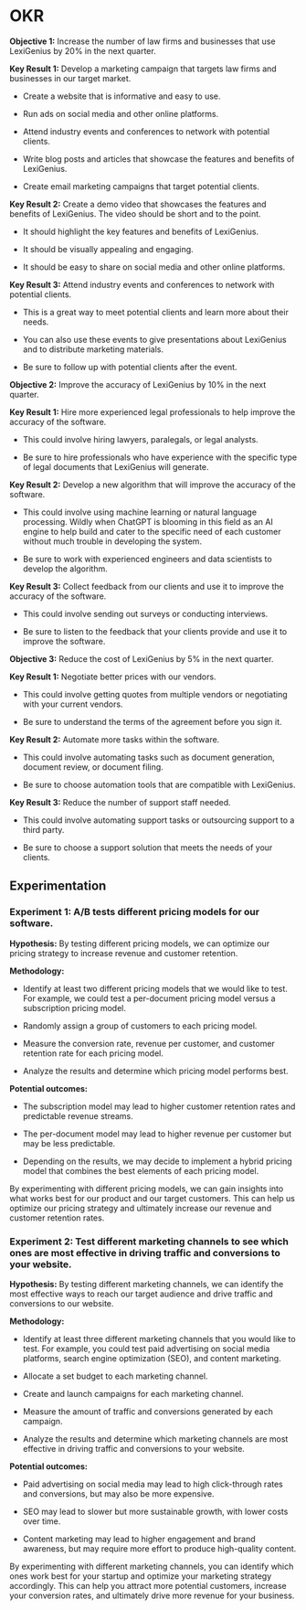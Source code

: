 # **OKR**

**Objective 1:** Increase the number of law firms and businesses that use LexiGenius by 20% in the next quarter.

**Key Result 1:** Develop a marketing campaign that targets law firms and businesses in our target market.

*  Create a website that is informative and easy to use.

*  Run ads on social media and other online platforms.

*  Attend industry events and conferences to network with potential clients.

*  Write blog posts and articles that showcase the features and benefits of LexiGenius.

*  Create email marketing campaigns that target potential clients.

**Key Result 2:** Create a demo video that showcases the features and benefits of LexiGenius. The video should be short and to the point.

*  It should highlight the key features and benefits of LexiGenius.

*  It should be visually appealing and engaging.

*  It should be easy to share on social media and other online platforms.

**Key Result 3:** Attend industry events and conferences to network with potential clients. 

*  This is a great way to meet potential clients and learn more about their needs.

*  You can also use these events to give presentations about LexiGenius and to distribute marketing materials.

*  Be sure to follow up with potential clients after the event.

**Objective 2:** Improve the accuracy of LexiGenius by 10% in the next quarter.

**Key Result 1:** Hire more experienced legal professionals to help improve the accuracy of the software.

*  This could involve hiring lawyers, paralegals, or legal analysts.

*  Be sure to hire professionals who have experience with the specific type of legal documents that LexiGenius will generate.

**Key Result 2:** Develop a new algorithm that will improve the accuracy of the software.

*  This could involve using machine learning or natural language processing. Wildly when ChatGPT is blooming in this field as an AI engine to help build and cater to the specific need of each customer without much trouble in developing the system.

*  Be sure to work with experienced engineers and data scientists to develop the algorithm.

**Key Result 3:** Collect feedback from our clients and use it to improve the accuracy of the software.

*  This could involve sending out surveys or conducting interviews.

*  Be sure to listen to the feedback that your clients provide and use it to improve the software.

**Objective 3:** Reduce the cost of LexiGenius by 5% in the next quarter.

**Key Result 1:** Negotiate better prices with our vendors.

*  This could involve getting quotes from multiple vendors or negotiating with your current vendors.

*  Be sure to understand the terms of the agreement before you sign it.

**Key Result 2:** Automate more tasks within the software.

*  This could involve automating tasks such as document generation, document review, or document filing.

*  Be sure to choose automation tools that are compatible with LexiGenius.

**Key Result 3:** Reduce the number of support staff needed.

*  This could involve automating support tasks or outsourcing support to a third party.

*  Be sure to choose a support solution that meets the needs of your clients.

## Experimentation

### **Experiment 1:** A/B tests different pricing models for our software.

**Hypothesis:** By testing different pricing models, we can optimize our pricing strategy to increase revenue and customer retention.

**Methodology:**

*  Identify at least two different pricing models that we would like to test. For example, we could test a per-document pricing model versus a 
   subscription pricing model.

*  Randomly assign a group of customers to each pricing model.

*  Measure the conversion rate, revenue per customer, and customer retention rate for each pricing model.

*  Analyze the results and determine which pricing model performs best.

**Potential outcomes:**

*  The subscription model may lead to higher customer retention rates and predictable revenue streams.

*  The per-document model may lead to higher revenue per customer but may be less predictable.

*  Depending on the results, we may decide to implement a hybrid pricing model that combines the best elements of each pricing model.

By experimenting with different pricing models, we can gain insights into what works best for our product and our target customers. This can help us optimize our pricing strategy and ultimately increase our revenue and customer retention rates.

### **Experiment 2:** Test different marketing channels to see which ones are most effective in driving traffic and conversions to your website.

**Hypothesis:** By testing different marketing channels, we can identify the most effective ways to reach our target audience and drive traffic and conversions to our website.

**Methodology:**

*  Identify at least three different marketing channels that you would like to test. For example, you could test paid advertising on social media 
   platforms, search engine optimization (SEO), and content marketing.

*  Allocate a set budget to each marketing channel.

*  Create and launch campaigns for each marketing channel.

*  Measure the amount of traffic and conversions generated by each campaign.

*  Analyze the results and determine which marketing channels are most effective in driving traffic and conversions to your website.

**Potential outcomes:**

*  Paid advertising on social media may lead to high click-through rates and conversions, but may also be more expensive.

*  SEO may lead to slower but more sustainable growth, with lower costs over time.

*  Content marketing may lead to higher engagement and brand awareness, but may require more effort to produce high-quality content.

By experimenting with different marketing channels, you can identify which ones work best for your startup and optimize your marketing strategy accordingly. This can help you attract more potential customers, increase your conversion rates, and ultimately drive more revenue for your business.








